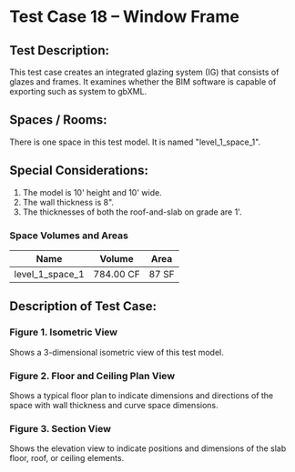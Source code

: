 # Test Case 18 – Window Frame
## Test Description:
This test case creates an integrated glazing system (IG) that consists of glazes and frames. It examines whether the BIM software is capable of exporting such as system to gbXML.
## Spaces / Rooms:
There is one space in this test model. It is named "level_1_space_1".
## Special Considerations:
1.	The model is 10' height and 10' wide.
2.	The wall thickness is 8".
3.	The thicknesses of both the roof-and-slab on grade are 1'.

### Space Volumes and Areas
| Name            | Volume    | Area  |
|-----------------|-----------|-------|
| level_1_space_1 | 784.00 CF | 87 SF |




## Description of Test Case:
### Figure 1. Isometric View
Shows a 3-dimensional isometric view of this test model.
### Figure 2. Floor and Ceiling Plan View
Shows a typical floor plan to indicate dimensions and directions of the space with wall thickness and curve space dimensions.  
### Figure 3. Section View
Shows the elevation view to indicate positions and dimensions of the slab floor, roof, or ceiling elements.
